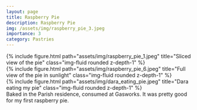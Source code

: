 ```yaml
---
layout: page
title: Raspberry Pie
description: Raspberry Pie
img: /assets/img/raspberry_pie_3.jpeg
importance: 3
category: Pastries
---
```

<div class="row">
    <div class="col-sm mt-3 mt-md-0">
        {% include figure.html path="assets/img/raspberry_pie_1.jpeg" title="Sliced view of the pie" class="img-fluid rounded z-depth-1" %}
    </div>
    <div class="col-sm mt-3 mt-md-0">
        {% include figure.html path="assets/img/raspberry_pie_6.jpeg" title="Full view of the pie in sunlight" class="img-fluid rounded z-depth-1" %}
    </div>
</div>
<div class="row">
    <div class="col-sm mt-3 mt-md-0">
        {% include figure.html path="assets/img/dara_eating_pie.jpeg" title="Dara eating my pie" class="img-fluid rounded z-depth-1" %}
    </div>
</div>
<div class="caption">
    Baked in the Parish residence, consumed at Gasworks. It was pretty good for my first raspberry pie.
</div>

